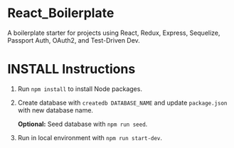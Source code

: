 # React_Boilerplate
A boilerplate starter for projects using React, Redux, Express, Sequelize, Passport Auth, OAuth2, and Test-Driven Dev.

# INSTALL Instructions
1. Run `npm install` to install Node packages.
 
2. Create database with `createdb DATABASE_NAME` and update `package.json` with new database name.

    **Optional:** Seed database with `npm run seed`.
 
3. Run in local environment with `npm run start-dev`.
